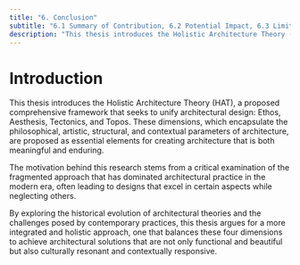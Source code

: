 ```yaml
---
title: "6. Conclusion"
subtitle: "6.1 Summary of Contribution, 6.2 Potential Impact, 6.3 Limitations and Future Work, 6.4 Concluding Remarks"
description: "This thesis introduces the Holistic Architecture Theory (HAT), a proposed comprehensive framework that seeks to unify architectural design: Ethos, Aesthesis, Tectonics, and Topos."
---
```


# Introduction

This thesis introduces the Holistic Architecture Theory (HAT), a proposed comprehensive framework that seeks to unify architectural design: Ethos, Aesthesis, Tectonics, and Topos. These dimensions, which encapsulate the philosophical, artistic, structural, and contextual parameters of architecture, are proposed as essential elements for creating architecture that is both meaningful and enduring.

The motivation behind this research stems from a critical examination of the fragmented approach that has dominated architectural practice in the modern era, often leading to designs that excel in certain aspects while neglecting others.

By exploring the historical evolution of architectural theories and the challenges posed by contemporary practices, this thesis argues for a more integrated and holistic approach, one that balances these four dimensions to achieve architectural solutions that are not only functional and beautiful but also culturally resonant and contextually responsive.
